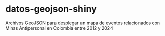 # datos-geojson-shiny
Archivos GeoJSON para desplegar un mapa de eventos relacionados con Minas Antipersonal en Colombia entre 2012 y 2024
